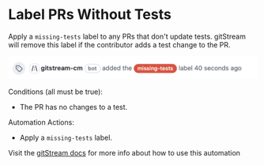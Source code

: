 
# Label PRs Without Tests
Apply a `missing-tests` label to any PRs that don't update tests. gitStream will remove this label if the contributor adds a test change to the PR.

![Automation Name](label_prs_without_tests.png)

Conditions (all must be true):
* The PR has no changes to a test.

Automation Actions:
* Apply a `missing-tests` label.

Visit the [gitStream docs](https://docs.gitstream.cm/) for more info about how to use this automation



